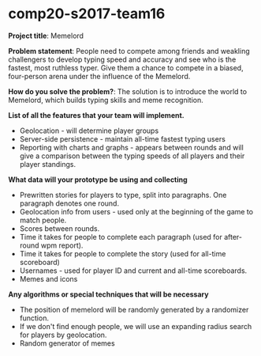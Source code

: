 # comp20-s2017-team16

**Project title**: Memelord

**Problem statement**: People need to compete among friends and weakling challengers to develop typing speed and accuracy and see who is the fastest, most ruthless typer. Give them a chance to compete in a biased, four-person arena under the influence of the Memelord.

**How do you solve the problem?**: The solution is to introduce the world to Memelord, which builds typing skills and meme recognition. 

**List of all the features that your team will implement.**
- Geolocation - will determine player groups
- Server-side persistence - maintain all-time fastest typing users
- Reporting with charts and graphs - appears between rounds and will give a comparison between the typing speeds of all players and their player standings.

**What data will your prototype be using and collecting**
- Prewritten stories for players to type, split into paragraphs. One paragraph denotes one round. 
- Geolocation info from users - used only at the beginning of the game to match people. 
- Scores between rounds.
- Time it takes for people to complete each paragraph (used for after-round wpm report).
- Time it takes for people to complete the story (used for all-time scoreboard)
- Usernames - used for player ID and current and all-time scoreboards.
- Memes and icons

**Any algorithms or special techniques that will be necessary**
- The position of memelord will be randomly generated by a randomizer function.
- If we don't find enough people, we will use an expanding radius search for players by geolocation. 
- Random generator of memes
